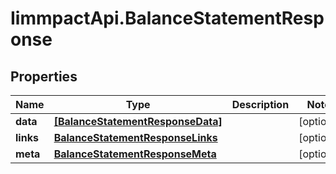 # IimmpactApi.BalanceStatementResponse

## Properties
Name | Type | Description | Notes
------------ | ------------- | ------------- | -------------
**data** | [**[BalanceStatementResponseData]**](BalanceStatementResponseData.md) |  | [optional] 
**links** | [**BalanceStatementResponseLinks**](BalanceStatementResponseLinks.md) |  | [optional] 
**meta** | [**BalanceStatementResponseMeta**](BalanceStatementResponseMeta.md) |  | [optional] 


